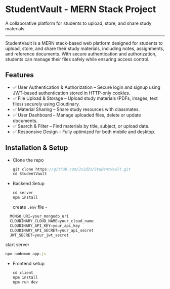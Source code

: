 # StudentVault - MERN Stack Project
A collaborative platform for students to upload, store, and share study materials.
___
StudentVault is a MERN stack-based web platform designed for students to upload, store, and share their study materials, including notes, assignments, and reference documents. With secure authentication and authorization, students can manage their files safely while ensuring access control.
## Features 
* ✅ User Authentication & Authorization – Secure login and signup using JWT-based authentication stored in HTTP-only cookies.
* ✅ File Upload & Storage – Upload study materials (PDFs, images, text files) securely using Cloudinary.
* ✅ Material Sharing – Share study resources with classmates.
* ✅ User Dashboard – Manage uploaded files, delete or update documents.
* ✅ Search & Filter – Find materials by title, subject, or upload date.
* ✅ Responsive Design – Fully optimized for both mobile and desktop.

## Installation & Setup
* Clone the repo
  ```javascript
  git clone https://github.com/Jsid21/StudentVault.git
  cd StudentVault
  ```
* Backend Setup
  ```javascript
  cd server
  npm install
  ```
  create `.env` file -
```javascript
  MONGO_URI=your_mongodb_uri
  CLOUDINARY_CLOUD_NAME=your_cloud_name
  CLOUDINARY_API_KEY=your_api_key
  CLOUDINARY_API_SECRET=your_api_secret
  JWT_SECRET=your_jwt_secret
```
  start server
  ```javascript
  npx nodemon app.js
  ```
* Frontend setup
  ```javascript
  cd client
  npm install
  npm run dev
  ```
  
